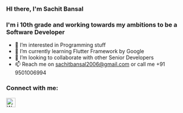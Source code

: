 ### HI there, I'm Sachit Bansal

### I'm i 10th grade and working towards my ambitions to be a Software Developer

- 👀 I’m interested in Programming stuff
- 🌱 I’m currently learning Flutter Framework by Google
- 💞️ I’m looking to collaborate with other Senior Developers
- 📫 Reach me on sachitbansal2006@gmail.com or call me +91 9501006994

### Connect with me:

<img aligh="left" alt="Website" width="25px" src="https://img.icons8.com/ios-filled/2x/domain.png"/>
